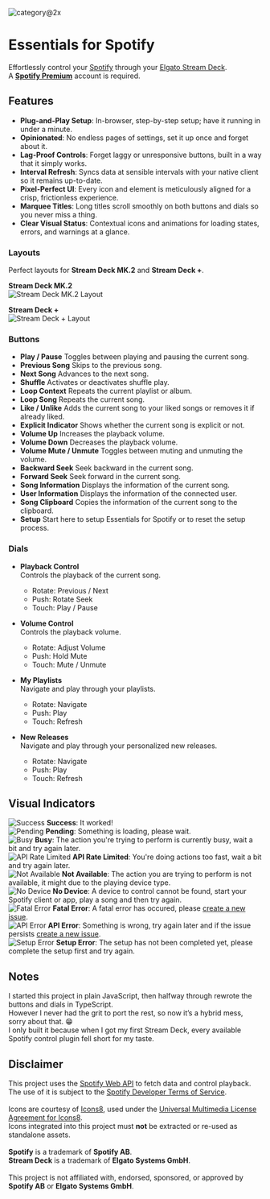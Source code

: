 ![category@2x](https://github.com/user-attachments/assets/533c520e-a7b0-4ea3-810d-de47260025c8)

# Essentials for Spotify

Effortlessly control your [Spotify](https://www.spotify.com/) through your [Elgato Stream Deck](https://www.elgato.com/us/en/s/welcome-to-stream-deck).\
A **[Spotify Premium](https://www.spotify.com/premium/)** account is required.

## Features

- **Plug-and-Play Setup**: In-browser, step-by-step setup; have it running in under a minute.
- **Opinionated**: No endless pages of settings, set it up once and forget about it.
- **Lag-Proof Controls**: Forget laggy or unresponsive buttons, built in a way that it simply works.
- **Interval Refresh**: Syncs data at sensible intervals with your native client so it remains up-to-date.
- **Pixel-Perfect UI**: Every icon and element is meticulously aligned for a crisp, frictionless experience.
- **Marquee Titles**: Long titles scroll smoothly on both buttons and dials so you never miss a thing.
- **Clear Visual Status**: Contextual icons and animations for loading states, errors, and warnings at a glance.

### Layouts

  Perfect layouts for **Stream Deck MK.2** and **Stream Deck +**.

  **Stream Deck MK.2**\
  ![Stream Deck MK.2 Layout](https://github.com/user-attachments/assets/8924d0f7-d82d-492b-bc6d-44315b309330)

  **Stream Deck +**\
  ![Stream Deck + Layout](https://github.com/user-attachments/assets/cf168320-1390-4d24-b4c9-beff61bd7031)

### Buttons
- **Play / Pause**
  Toggles between playing and pausing the current song.
- **Previous Song**
  Skips to the previous song.
- **Next Song**
  Advances to the next song.
- **Shuffle** 
  Activates or deactivates shuffle play.
- **Loop Context**
  Repeats the current playlist or album.
- **Loop Song**
  Repeats the current song.
- **Like / Unlike**
  Adds the current song to your liked songs or removes it if already liked.
- **Explicit Indicator**
  Shows whether the current song is explicit or not.
- **Volume Up**
  Increases the playback volume.
- **Volume Down**
  Decreases the playback volume.
- **Volume Mute / Unmute** 
  Toggles between muting and unmuting the volume.
- **Backward Seek**
  Seek backward in the current song.
- **Forward Seek**
  Seek forward in the current song.
- **Song Information**
  Displays the information of the current song.
- **User Information**
  Displays the information of the connected user.
- **Song Clipboard**
  Copies the information of the current song to the clipboard.
- **Setup**
  Start here to setup Essentials for Spotify or to reset the setup process.

### Dials
- **Playback Control**\
  Controls the playback of the current song.

  - Rotate: Previous / Next
  - Push: Rotate Seek
  - Touch: Play / Pause
- **Volume Control**\
  Controls the playback volume.
  
  - Rotate: Adjust Volume
  - Push: Hold Mute
  - Touch: Mute / Unmute
- **My Playlists**\
  Navigate and play through your playlists.
  
  - Rotate: Navigate  
  - Push: Play
  - Touch: Refresh  
- **New Releases**\
  Navigate and play through your personalized new releases.
  
  - Rotate: Navigate  
  - Push: Play
  - Touch: Refresh

## Visual Indicators

![Success](https://github.com/user-attachments/assets/e8ea52ee-2c45-4daf-863f-0f346a834bda) **Success**: It worked!\
![Pending](https://github.com/user-attachments/assets/146c3d6f-4b0f-4d0d-bb60-5876f00a9a0f) **Pending**: Something is loading, please wait.\
![Busy](https://github.com/user-attachments/assets/ef4cd0e4-b578-48a4-bc1f-fef74a332367) **Busy**: The action you're trying to perform is currently busy, wait a bit and try again later.\
![API Rate Limited](https://github.com/user-attachments/assets/9811e22a-1c6f-4440-b47d-6c1227bf00e7) **API Rate Limited**: You're doing actions too fast, wait a bit and try again later.\
![Not Available](https://github.com/user-attachments/assets/f31f7d79-69fb-46f8-beba-825ad639f419) **Not Available**: The action you are trying to perform is not available, it might due to the playing device type.\
![No Device](https://github.com/user-attachments/assets/24cccbba-bf33-4d8d-a012-e1bcc2d56039) **No Device**: A device to control cannot be found, start your Spotify client or app, play a song and then try again.\
![Fatal Error](https://github.com/user-attachments/assets/a0f910f7-802a-4cd1-82d2-cbbd278a3418) **Fatal Error**: A fatal error has occured, please [create a new issue](https://github.com/ntanis-dev/essentials-for-spotify/issues/new).\
![API Error](https://github.com/user-attachments/assets/07ab782b-781f-4e0a-885a-1684dc8bb58f) **API Error**: Something is wrong, try again later and if the issue persists [create a new issue](https://github.com/ntanis-dev/essentials-for-spotify/issues/new).\
![Setup Error](https://github.com/user-attachments/assets/dcaaff24-bdae-4f1d-9a20-80273c954b28) **Setup Error**: The setup has not been completed yet, please complete the setup first and try again.

## Notes

I started this project in plain JavaScript, then halfway through rewrote the buttons and dials in TypeScript.\
However I never had the grit to port the rest, so now it’s a hybrid mess, sorry about that. 😁\
I only built it because when I got my first Stream Deck, every available Spotify control plugin fell short for my taste.

## Disclaimer

This project uses the [Spotify Web API](https://developer.spotify.com/documentation/web-api/) to fetch data and control playback.\
The use of it is subject to the [Spotify Developer Terms of Service](https://developer.spotify.com/terms).\
\
Icons are courtesy of [Icons8](https://icons8.com), used under the [Universal Multimedia License Agreement for Icons8](https://icons8.com/license).\
Icons integrated into this project must **not** be extracted or re-used as standalone assets.\
\
**Spotify** is a trademark of **Spotify AB**.\
**Stream Deck** is a trademark of **Elgato Systems GmbH**.\
\
This project is not affiliated with, endorsed, sponsored, or approved by **Spotify AB** or **Elgato Systems GmbH**.
